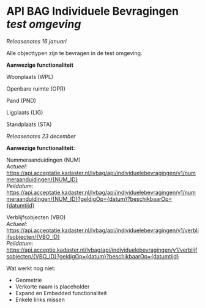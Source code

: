 # API BAG Individuele Bevragingen *test omgeving*  

*Releasenotes 16 januari*  
  
Alle objecttypen zijn te bevragen in de test omgeving.
  
**Aanwezige functionaliteit**  

Woonplaats (WPL)   
 
Openbare ruimte (OPR)  

Pand (PND)

Ligplaats (LIG)  

Standplaats (STA)  
  
  


*Releasenotes 23 december*

**Aanwezige functionaliteit:**  
  
Nummeraanduidingen (NUM)   
*Actueel:*  
https://api.acceptatie.kadaster.nl/lvbag/api/individuelebevragingen/v1/nummeraanduidingen/{NUM_ID}  
*Peildatum:*  
https://api.acceptatie.kadaster.nl/lvbag/api/individuelebevragingen/v1/nummeraanduidingen/{NUM_ID}?geldigOp={datum}?beschikbaarOp={datumtijd}  
  
Verblijfsobjecten (VBO)  
*Actueel:*  
https://api.acceptatie.kadaster.nl/lvbag/api/individuelebevragingen/v1/verblijfsobjecten/{VBO_ID}  
*Peildatum:*  
https://api.acceptie.kadaster.nl/lvbag/api/individuelebevragingen/v1/verblijfsobjecten/{VBO_ID}?geldigOp={datum}?beschikbaarOp={datumtijd}  
  
Wat werkt nog niet:
-	Geometrie
-	Verkorte naam is placeholder
-	Expand en Embedded functionaliteit
-	Enkele links missen
